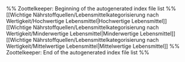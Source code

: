 %% Zoottelkeeper: Beginning of the autogenerated index file list  %%
 [[Wichtige Nährstoffquellen/Lebensmittelkategorisierung nach Wertigkeit/Hochwertige Lebensmittel|Hochwertige Lebensmittel]]
 [[Wichtige Nährstoffquellen/Lebensmittelkategorisierung nach Wertigkeit/Minderwertige Lebensmittel|Minderwertige Lebensmittel]]
 [[Wichtige Nährstoffquellen/Lebensmittelkategorisierung nach Wertigkeit/Mittelwertige Lebensmittel|Mittelwertige Lebensmittel]]
%% Zoottelkeeper: End of the autogenerated index file list  %%
